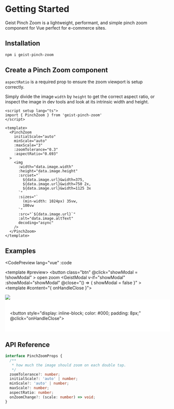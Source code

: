 <script setup>
import { ref, Teleport } from 'vue'
import CodePreview from './.vitepress/components/CodePreview.vue'
import GeistModal from './.vitepress/components/GeistModal.vue'
import CloseIcon from './.vitepress/components/CloseIcon.vue'
import { PinchZoom } from '../lib'
import Note from './.vitepress/components/Note.vue'

const code = `
<script setup lang=\"ts\">
import { PinchZoom } from 'geist-pinch-zoom'
<\/script>

<template>
  <GeistModal v-if="showModal">
    <template #content="{ onHandleClose }">
      <div
        :style="{
          alignItems: 'center',
          position: 'relative',
          height: '100%',
          width: '100%',
          display: 'flex',
          flexDirection: 'column'
        }"
      >
        <PinchZoom
          initialScale="auto"
          minScale="auto"
          :maxScale="3"
          :zoomTolerance="0.3"
          :aspectRatio="0.693"
        >
          <img
            src="/shoes.webp"
            :style="{
              position: 'relative',
              width: '100%',
              display: 'block',
              height: 'auto',
              maxWidth: '100%',
              textAlign: 'center'
            }"
          />
        </PinchZoom>
        <div style="width: 100%;">
          <div
            :style="{
              background: 'white',
              marginTop: 'auto',
              height: '72px',
              padding: '16px',
              display: 'flex',
              alignItems: 'center',
              justifyContent: 'flex-end'
            }"
          >
            <button
              @click="onHandleClose"
              :style="{
                display: 'inline-block',
                color: '#000',
                padding: '8px'
              }"
            >
              <span
                :style="{
                  position: 'relative',
                  display: 'flex',
                  alignItems: 'center',
                  justifyContent: 'center',
                  textAlign: 'center'
                }"
              >
                <CloseIcon
                  :style="{
                    flexShrink: 0,
                    height: '24px',
                    width: '24px',
                    display: 'inline-block'
                  }"
                />
              </span>
            </button>
          </div>
        </div>
      </div>
    </template>
  </GeistModal>
<template>
`

const showModal = ref(false)
</script>

# Getting Started

Geist Pinch Zoom is a lightweight, performant, and simple pinch zoom component for Vue perfect for e-commerce sites.

## Installation

```sh
npm i geist-pinch-zoom
```

## Create a Pinch Zoom component

<Note type="warning">
<code>aspectRatio</code> is a required prop to ensure the zoom viewport is setup correctly.
</Note>

Simply divide the image `width` by `height` to get the correct aspect ratio, or inspect the image in dev tools and look at its intrinsic width and height.

```vue {11}
<script setup lang="ts">
import { PinchZoom } from 'geist-pinch-zoom'
</script>

<template>
  <PinchZoom
    initialScale="auto"
    minScale="auto"
    :maxScale="3"
    :zoomTolerance="0.3"
    :aspectRatio="0.693"
  >
    <img
      :width="data.image.width"
      :height="data.image.height"
      :srcset="`
        ${data.image.url}&width=375,
        ${data.image.url}&width=750 2x,
        ${data.image.url}&width=1125 3x
      `"
      :sizes="`
        (min-width: 1024px) 35vw,
        100vw
      `"
      :src="`${data.image.url}`"
      :alt="data.image.altText"
      decoding="async"
    />
  </PinchZoom>
</template>
```

## Examples

<CodePreview
  lang="vue"
  :code
>
  <template #preview>
    <button
      class="btn"
      @click="showModal = !showModal"
    >
      open zoom
    </button>
    <Teleport to="body">
      <GeistModal
        v-if="showModal"
        :showModal="showModal"
        @close="() => {
          showModal = false
        }"
      >
        <template #content="{ onHandleClose }">
          <div
            :style="{
              alignItems: 'center',
              position: 'relative',
              height: '100%',
              width: '100%',
              display: 'flex',
              flexDirection: 'column'
            }"
          >
            <PinchZoom
              initialScale="auto"
              minScale="auto"
              :maxScale="3"
              :zoomTolerance="0.3"
              :aspectRatio="0.693"
            >
              <img
                src="/shoes2.webp"
                :style="{
                  position: 'relative',
                  width: '100%',
                  display: 'block',
                  height: 'auto',
                  maxWidth: '100%',
                  textAlign: 'center'
                }"
              />
            </PinchZoom>
              <div style="width: 100%; background: white; margin-top: auto; height: 72px; padding: 16px; display: flex; align-items: center; justify-content: flex-end;">
                  <button style="display: inline-block; color: #000; padding: 8px;" @click="onHandleClose">
                    <span style="position: relative; display: flex; align-items: center; justify-content: center; text-align: center;">
                      <CloseIcon style="flex-shrink: 0; height: 24px; width: 24px; display: inline-block;"/>
                    </span>
                  </button>
              </div>
          </div>
        </template>
      </GeistModal>
    </Teleport>
  </template>
</CodePreview>

## API Reference

```ts
interface PinchZoomProps {
  /**
   * how much the image should zoom on each double tap.
   */
  zoomTolerance?: number;
  initialScale?: 'auto' | number;
  minScale?: 'auto' | number;
  maxScale?: number;
  aspectRatio: number;
  onZoomChange?: (scale: number) => void;
}
```